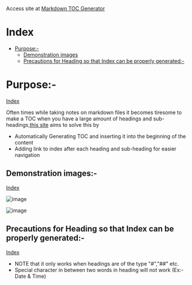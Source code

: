 Access site at <a href="https://markdownindexgenerator.netlify.app/" target="_blank">Markdown TOC Generator</a>

# Index
 - [Purpose:-](#purpose-)
   - [Demonstration images](#demonstration-images-)
   - [Precautions for Heading so that Index can be properly generated:-](#precautions-for-heading-so-that-index-can-be-properly-generated-)

# Purpose:-
[Index](#index)

Often times while taking notes on markdown files it becomes tiresome to make a TOC when you have a large amount of headings and sub-headings,<a href="https://markdownindexgenerator.netlify.app/" target="_blank">this site</a> aims to solve this by
- Automatically Generating TOC and inserting it into the beginning of the content
- Adding link to index after each heading and sub-heading for easier navigation


## Demonstration images:-
[Index](#index)

![image](https://github.com/xmp-er/Markdown-TOC-Generator/assets/107166230/4ff5eacd-9941-47ea-871e-df13f0d21f13)

![image](https://github.com/xmp-er/Markdown-TOC-Generator/assets/107166230/6d4d7c21-9ba8-4065-ab59-b599fbbe650f)

## Precautions for Heading so that Index can be properly generated:-
[Index](#index)
 

- NOTE that it only works when headings are of the type "#","##" etc.
- Special character in between two words in heading will not work (Ex:-Date & Time)

